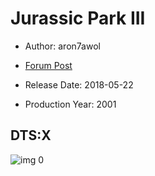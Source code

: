 # Jurassic Park III

* Author: aron7awol

* [Forum Post](https://www.avsforum.com/threads/bass-eq-for-filtered-movies.2995212/post-56894592)

* Release Date: 2018-05-22
* Production Year: 2001

## DTS:X

![img 0](https://i.imgur.com/U1QZ0bO.jpg)

